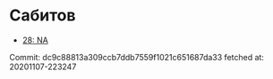 # Сабитов
- [28: NA](28.md)

Commit: dc9c88813a309ccb7ddb7559f1021c651687da33
 fetched at: 20201107-223247
